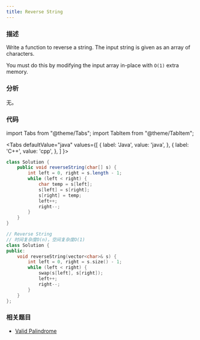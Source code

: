 ```yaml
---
title: Reverse String
---
```


### 描述

Write a function to reverse a string. The input string is given as an array of characters.

You must do this by modifying the input array in-place with `O(1)` extra memory.

### 分析

无。

### 代码

import Tabs from "@theme/Tabs";
import TabItem from "@theme/TabItem";

<Tabs
defaultValue="java"
values={[
{ label: 'Java', value: 'java', },
{ label: 'C++', value: 'cpp', },
]
}>
<TabItem value="java">

```java
class Solution {
    public void reverseString(char[] s) {
        int left = 0, right = s.length - 1;
        while (left < right) {
            char temp = s[left];
            s[left] = s[right];
            s[right] = temp;
            left++;
            right--;
        }
    }
}
```

</TabItem>
<TabItem value="cpp">

```cpp
// Reverse String
// 时间复杂度O(n)，空间复杂度O(1)
class Solution {
public:
    void reverseString(vector<char>& s) {
        int left = 0, right = s.size() - 1;
        while (left < right) {
            swap(s[left], s[right]);
            left++;
            right--;
        }
    }
};
```

</TabItem>
</Tabs>

### 相关题目

- [Valid Palindrome](valid-palindrome.md)
